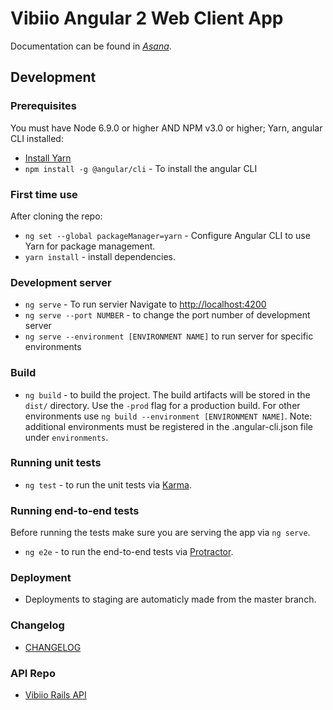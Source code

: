 # Vibiio Angular 2 Web Client App

Documentation can be found in [*Asana*](https://app.asana.com/0/293243103762528/board).

## Development

### Prerequisites
You must have Node 6.9.0 or higher AND NPM v3.0 or higher; Yarn, angular CLI 
installed:

* [Install Yarn](https://yarnpkg.com/en/docs/install)
* `npm install -g @angular/cli` - To install the angular CLI

### First time use
After cloning the repo:

* `ng set --global packageManager=yarn` - Configure Angular CLI to use Yarn for 
package management.
* `yarn install` - install dependencies.

### Development server
* `ng serve` - To run servier Navigate to [http://localhost:4200](http://localhost:4200)
* `ng serve --port NUMBER` -  to change the port number of development server
* `ng serve --environment [ENVIRONMENT NAME]` to run server for specific environments 

### Build
* `ng build` - to build the project. The build artifacts will be stored in 
the `dist/` directory. Use the `-prod` flag for a production build. 
For other environments use `ng build --environment [ENVIRONMENT NAME]`. 
Note: additional environments must be registered in the .angular-cli.json 
file under `environments`.

### Running unit tests
* `ng test` - to run the unit tests via [Karma](https://karma-runner.github.io).

### Running end-to-end tests
Before running the tests make sure you are serving the app via `ng serve`.

* `ng e2e` - to run the end-to-end tests via [Protractor](http://www.protractortest.org/).

### Deployment
* Deployments to staging are automaticly made from the master branch.

### Changelog
* [CHANGELOG](https://github.com/TrimAgency/vibiio-client-app/blob/master/CHANGELOG.md)

### API Repo
* [Vibiio Rails API](https://github.com/TrimAgency/vibiio-api)
